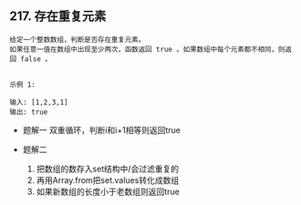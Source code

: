 ## 217. 存在重复元素
    给定一个整数数组，判断是否存在重复元素。
    如果任意一值在数组中出现至少两次，函数返回 true 。如果数组中每个元素都不相同，则返回 false 。

     
    示例 1:

    输入: [1,2,3,1]
    输出: true

- 题解一
  双重循环，判断i和i+1相等则返回true

- 题解二
  1. 把数组的数存入set结构中/会过滤重复的
  2. 再用Array.from把set.values转化成数组
  3. 如果新数组的长度小于老数组则返回true